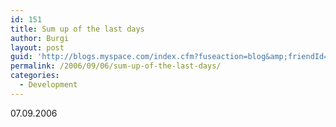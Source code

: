 ```yaml
---
id: 151
title: Sum up of the last days
author: Burgi
layout: post
guid: 'http://blogs.myspace.com/index.cfm?fuseaction=blog&amp;friendId=11116526'
permalink: /2006/09/06/sum-up-of-the-last-days/
categories:
  - Development
---
```



<div id="LastMDatecns!8A8BAD3068A5635D!135">
  07.09.2006
</div>

